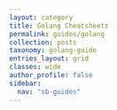 ```yaml
---
layout: category
title: Golang Cheatsheets
permalink: guides/golang
collection: posts
taxonomy: golang-guide
entries_layout: grid
classes: wide
author_profile: false
sidebar:
  nav: "sb-guides"
---
```



